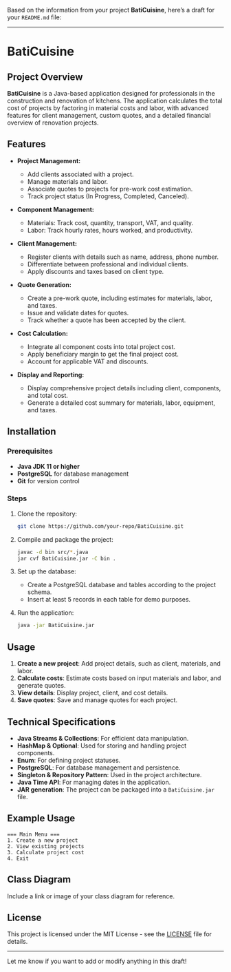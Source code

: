 Based on the information from your project **BatiCuisine**, here’s a draft for your `README.md` file:

---

# BatiCuisine

## Project Overview
**BatiCuisine** is a Java-based application designed for professionals in the construction and renovation of kitchens. The application calculates the total cost of projects by factoring in material costs and labor, with advanced features for client management, custom quotes, and a detailed financial overview of renovation projects.

## Features
- **Project Management:**
    - Add clients associated with a project.
    - Manage materials and labor.
    - Associate quotes to projects for pre-work cost estimation.
    - Track project status (In Progress, Completed, Canceled).

- **Component Management:**
    - Materials: Track cost, quantity, transport, VAT, and quality.
    - Labor: Track hourly rates, hours worked, and productivity.

- **Client Management:**
    - Register clients with details such as name, address, phone number.
    - Differentiate between professional and individual clients.
    - Apply discounts and taxes based on client type.

- **Quote Generation:**
    - Create a pre-work quote, including estimates for materials, labor, and taxes.
    - Issue and validate dates for quotes.
    - Track whether a quote has been accepted by the client.

- **Cost Calculation:**
    - Integrate all component costs into total project cost.
    - Apply beneficiary margin to get the final project cost.
    - Account for applicable VAT and discounts.

- **Display and Reporting:**
    - Display comprehensive project details including client, components, and total cost.
    - Generate a detailed cost summary for materials, labor, equipment, and taxes.

## Installation

### Prerequisites
- **Java JDK 11 or higher**
- **PostgreSQL** for database management
- **Git** for version control

### Steps
1. Clone the repository:
   ```bash
   git clone https://github.com/your-repo/BatiCuisine.git
   ```
2. Compile and package the project:
   ```bash
   javac -d bin src/*.java
   jar cvf BatiCuisine.jar -C bin .
   ```
3. Set up the database:
    - Create a PostgreSQL database and tables according to the project schema.
    - Insert at least 5 records in each table for demo purposes.

4. Run the application:
   ```bash
   java -jar BatiCuisine.jar
   ```

## Usage

1. **Create a new project**: Add project details, such as client, materials, and labor.
2. **Calculate costs**: Estimate costs based on input materials and labor, and generate quotes.
3. **View details**: Display project, client, and cost details.
4. **Save quotes**: Save and manage quotes for each project.

## Technical Specifications
- **Java Streams & Collections**: For efficient data manipulation.
- **HashMap & Optional**: Used for storing and handling project components.
- **Enum**: For defining project statuses.
- **PostgreSQL**: For database management and persistence.
- **Singleton & Repository Pattern**: Used in the project architecture.
- **Java Time API**: For managing dates in the application.
- **JAR generation**: The project can be packaged into a `BatiCuisine.jar` file.

## Example Usage

```
=== Main Menu ===
1. Create a new project
2. View existing projects
3. Calculate project cost
4. Exit
```

## Class Diagram

Include a link or image of your class diagram for reference.

## License
This project is licensed under the MIT License - see the [LICENSE](LICENSE) file for details.

---

Let me know if you want to add or modify anything in this draft!